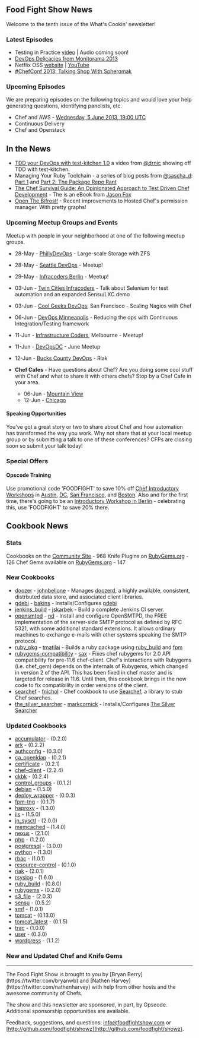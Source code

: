 Food Fight Show News
-------------------
Welcome to the tenth issue of the What's Cookin' newsletter!

### Latest Episodes
* Testing in Practice [video](http://foodfightshow.org/2013/05/testing-in-practice.html) | Audio coming soon!
* [DevOps Delicacies from Monitorama 2013](http://foodfightshow.org/2013/05/monitorama-2013.html)
* Netflix OSS [website](http://foodfightshow.org/2013/05/netflix-oss.html) | [YouTube](http://www.youtube.com/watch?v=A69uTnfQgB8)
* [\#ChefConf 2013:  Talking Shop With Spheromak](http://foodfightshow.org/2013/04/chefconf-2013-talking-shop-with-spheromak.html)


### Upcoming Episodes
We are preparing episodes on the following topics and would love your help generating questions, identifying panelists, etc.

* Chef and AWS - [Wednesday, 5 June 2013, 19:00 UTC](http://www.timeanddate.com/worldclock/fixedtime.html?msg=Food+Fight+Show+-+AWS&iso=20130605T15&p1=1928)
* Continuous Delivery
* Chef and Openstack

In the News
-----------

* [TDD your DevOps with test-kitchen 1.0](http://starkandwayne.com/articles/2013/05/07/tdd-your-devops-with-test-kitchen/) a video from [@drnic](http://twitter.com/drnic) showing off TDD with test-kitchen.
* Managing Your Ruby Toolchain - a series of blog posts from [@sascha_d](https://twitter.com/sascha_d):  [Part 1](http://blog.brattyredhead.com/blog/2013/05/12/pieces-and-parts-managing-your-ruby-toolchain/) and [Part 2:  The Package Repo Rant](http://blog.brattyredhead.com/blog/2013/05/17/managing-your-ruby-toolchain-part-2-the-package-repo-rant)
* [The Chef Survival Guide:  An Opinionated Approach to Test Driven Chef Development](https://leanpub.com/chef-survival-guide) - The is an eBook from [Jason Fox](http://twitter.com/jasonrobertfox)
* [Open The Bifrost!](http://www.opscode.com/blog/2013/05/21/open-the-bifrost/) - Recent improvements to Hosted Chef's permission manager.  With pretty graphs!

### Upcoming Meetup Groups and Events
Meetup with people in your neighborhood at one of the following meetup groups.
* 28-May - [PhillyDevOps](http://phillydevops.org/) - Large-scale Storage with ZFS
* 28-May - [Seattle DevOps](http://www.meetup.com/Seattle-DevOps-Meetup-Group/events/112283222/) - Meetup!
* 29-May - [Infracoders Berlin](http://www.meetup.com/Infracoders-Berlin/events/116452472/) - Meetup!
* 03-Jun - [Twin Cities Infracoders](http://www.meetup.com/Twin-Cities-Infracoders/events/118181862/) - Talk about Selenium for test automation and an expanded Sensu/LXC demo
* 03-Jun - [Cool Geeks DevOps](http://www.meetup.com/Cool-Geeks-DevOps/events/119749612/), San Francisco - Scaling Nagios with Chef
* 06-Jun - [DevOps Minneapolis](http://www.meetup.com/DevOps-Minneapolis/events/117096482/) - Reducing the ops with Continuous Integration/Testing framework
* 11-Jun - [Infrastructure Coders](http://www.meetup.com/Infrastructure-Coders/events/117237112/), Melbourne - Meetup!
* 11-Jun - [DevOpsDC](http://www.meetup.com/DevOpsDC/events/112312272/) - June Meetup
* 12-Jun - [Bucks County DevOps](http://www.meetup.com/Bucks-County-DevOps/events/119675632/) - Riak

* **Chef Cafes** - Have questions about Chef? Are you doing some cool stuff with Chef and what to share it with others chefs?  Stop by a Chef Cafe in your area.
  * 06-Jun - [Mountain View](http://www.meetup.com/The-Bay-Area-Chef-User-Group/events/116486342/)
  * 12-Jun - [Chicago](http://www.meetup.com/Chicago-Chef-User-Group/events/dkcfndyrjbrb/)


#### Speaking Opportunities

You've got a great story or two to share about Chef and how automation has transformed the way you work.  Why not share that at your local meetup group or by submitting a talk to one of these conferences?  CFPs are closing soon so submit your talk today!

###  Special Offers

#### Opscode Training

Use promotional code 'FOODFIGHT' to save 10% off [Chef Introductory Workshops](http://opscode.eventbrite.com/) in [Austin](http://www.eventbrite.com/event/5854090743/), [DC](http://www.eventbrite.com/event/6652009339/), [San Francisco](http://www.eventbrite.com/event/6651822781/), and [Boston](http://www.eventbrite.com/event/6652057483/).
Also and for the first time, there's going to be an [Introductory Workshop in Berlin](http://chef-berlin.eventbrite.de/) - celebrating this, use 'FOODFIGHT' to save 20% there.

Cookbook News<a name="cookbooks"></a>
-------------
### Stats

Cookbooks on the [Community Site](http://community.opscode.com) - 968
Knife Plugins on [RubyGems.org](http://rubygems.org) - 126
Chef Gems available on [RubyGems.org](http://rubygems.org) - 147

### New Cookbooks

* [doozer](http://community.opscode.com/cookbooks/doozer) - [johnbellone](http://community.opscode.com/users/johnbellone) - Manages [doozerd](https://github.com/ha/doozer), a highly available, consistent, distrbuted data store, and associated client libraries.
* [gdebi](http://community.opscode.com/cookbooks/gdebi) - [bakins](http://community.opscode.com/users/bakins) - Installs/Configures [gdebi](http://en.wikipedia.org/wiki/GDebi)
* [jenkins_build](http://community.opscode.com/cookbooks/jenkins_build) - [jskarbek](http://community.opscode.com/users/jskarbek) - Build a complete Jenkins CI server.
* [opensmtpd](http://community.opscode.com/cookbooks/opensmtpd) - [nd](http://community.opscode.com/users/nd) - Install and configure OpenSMTPD, the FREE implementation of the server-side SMTP protocol as defined by RFC 5321, with some additional standard extensions. It allows ordinary machines to exchange e-mails with other systems speaking the SMTP protocol.
* [ruby_pkg](http://community.opscode.com/cookbooks/ruby_pkg) - [tmatilai](http://community.opscode.com/users/tmatilai) - Builds a ruby package using [ruby_build](http://community.opscode.com/cookbooks/ruby_build) and [fpm](https://github.com/jordansissel/fpm)
* [rubygems-compatibility](http://community.opscode.com/cookbooks/rubygems-compatibility) - [sax](http://community.opscode.com/users/sax) - Fixes chef rubygems for 2.0 API compatibility for pre-11.6 chef-client.  Chef's interactions with Rubygems (i.e. chef_gem) depends on the internals of Rubygems, which changed in version 2 of the API.  This has been fixed in chef master and is targeted for release in 11.6. Until then, this cookbook brings in the new code to fix compatibility in order versions of the client.
* [searchef](http://community.opscode.com/cookbooks/searchef) - [fnichol](http://community.opscode.com/users/fnichol) - Chef cookbook to use [Searchef](https://github.com/fnichol/searchef), a library to stub Chef searches.
* [the_silver_searcher](http://community.opscode.com/cookbooks/the_silver_searcher) - [markcornick](http://community.opscode.com/users/markcornick) - Installs/Configures [The Silver Searcher](https://github.com/ggreer/the_silver_searcher)

### Updated Cookbooks

* [accumulator](http://community.opscode.com/cookbooks/accumulator) - (0.2.0)
* [ark](http://community.opscode.com/cookbooks/ark) - (0.2.2)
* [authconfig](http://community.opscode.com/cookbooks/authconfig) - (0.3.0)
* [ca_openldap](http://community.opscode.com/cookbooks/ca_openldap) - (0.2.1)
* [certificate](http://community.opscode.com/cookbooks/certificate) - (0.2.1)
* [chef-client](http://community.opscode.com/cookbooks/chef-client) - (2.2.4)
* [ckbk](http://community.opscode.com/cookbooks/ckbk) - (0.2.4)
* [control_groups](http://community.opscode.com/cookbooks/control_groups) - (0.1.2)
* [debian](http://community.opscode.com/cookbooks/debian) - (1.5.0)
* [deploy_wrapper](http://community.opscode.com/cookbooks/deploy_wrapper) - (0.0.3)
* [fpm-tng](http://community.opscode.com/cookbooks/fpm-tng) - (0.1.7)
* [haproxy](http://community.opscode.com/cookbooks/haproxy) - (1.3.0)
* [iis](http://community.opscode.com/cookbooks/iis) - (1.5.0)
* [jn_sysctl](http://community.opscode.com/cookbooks/jn_sysctl) - (2.0.0)
* [memcached](http://community.opscode.com/cookbooks/memcached) - (1.4.0)
* [nexus](http://community.opscode.com/cookbooks/nexus) - (2.1.0)
* [php](http://community.opscode.com/cookbooks/php) - (1.2.0)
* [postgresql](http://community.opscode.com/cookbooks/postgresql) - (3.0.0)
* [python](http://community.opscode.com/cookbooks/python) - (1.3.0)
* [rbac](http://community.opscode.com/cookbooks/rbac) - (1.0.1)
* [resource-control](http://community.opscode.com/cookbooks/resource-control) - (0.1.0)
* [riak](http://community.opscode.com/cookbooks/riak) - (2.0.1)
* [rsyslog](http://community.opscode.com/cookbooks/rsyslog) - (1.6.0)
* [ruby_build](http://community.opscode.com/cookbooks/ruby_build) - (0.8.0)
* [rubygems](http://community.opscode.com/cookbooks/rubygems) - (0.2.0)
* [s3_file](http://community.opscode.com/cookbooks/s3_file) - (2.0.3)
* [sensu](http://community.opscode.com/cookbooks/sensu) - (0.5.2)
* [smf](http://community.opscode.com/cookbooks/smf) - (1.0.1)
* [tomcat](http://community.opscode.com/cookbooks/tomcat) - (0.13.0)
* [tomcat_latest](http://community.opscode.com/cookbooks/tomcat_latest) - (0.1.5)
* [trac](http://community.opscode.com/cookbooks/trac) - (1.0.0)
* [user](http://community.opscode.com/cookbooks/user) - (0.3.0)
* [wordpress](http://community.opscode.com/cookbooks/wordpress) - (1.1.2)

### New and Updated Chef and Knife Gems

<hr />
The Food Fight Show is brought to you by [Bryan Berry](https://twitter.com/bryanwb) and [Nathen Harvey](https://twitter.com/nathenharvey) with help from other hosts and the awesome community of Chefs.

The show and this newsletter are sponsored, in part, by Opscode.  Additional sponsorship opportunities are available.

Feedback, suggestions, and questions:  [info@foodfightshow.com](mailto:info@foodfightshow.com) or  [http://github.com/foodfight/showz](http://github.com/foodfight/showz).

